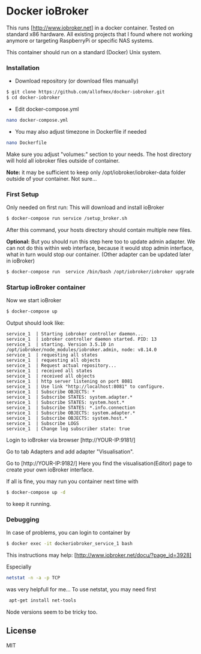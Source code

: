 # Docker ioBroker

This runs [http://www.iobroker.net] in a docker container.
Tested on standard x86 hardware. All existing projects that I found where not working anymore or targeting RaspberryPi or specific NAS systems. 

This container should run on a standard (Docker) Unix system.

### Installation

- Download repository (or download files manually)
```sh
$ git clone https://github.com/allofmex/docker-iobroker.git
$ cd docker-iobroker
```

- Edit docker-compose.yml
```sh
nano docker-compose.yml
```

- You may also adjust timezone in Dockerfile if needed
```sh
nano Dockerfile
```

Make sure you adjust "volumes:" section to your needs. The host directory will hold all iobroker files outside of container.

**Note:** it may be sufficient to keep only /opt/iobroker/iobroker-data folder outside of your container. Not sure...

### First Setup

Only needed on first run:
This will download and install ioBroker
```sh
$ docker-compose run service /setup_broker.sh

```
After this command, your hosts directory should contain multiple new files.

**Optional:** But you should run this step here too to update admin adapter. We can not do this within web interface, because it would stop admin interface, what in turn would stop our container. (Other adapter can be updated later in ioBroker)

```sh
$ docker-compose run  service /bin/bash /opt/iobroker/iobroker upgrade admin
```

### Startup ioBroker container
Now we start ioBroker
```sh
$ docker-compose up

```
Output should look like:
```
service_1  | Starting iobroker controller daemon...
service_1  | iobroker controller daemon started. PID: 13
service_1  | starting. Version 3.5.10 in /opt/iobroker/node_modules/iobroker.admin, node: v8.14.0
service_1  | requesting all states
service_1  | requesting all objects
service_1  | Request actual repository...
service_1  | received all states
service_1  | received all objects
service_1  | http server listening on port 8081
service_1  | Use link "http://localhost:8081" to configure.
service_1  | Subscribe OBJECTS: *
service_1  | Subscribe STATES: system.adapter.*
service_1  | Subscribe STATES: system.host.*
service_1  | Subscribe STATES: *.info.connection
service_1  | Subscribe OBJECTS: system.adapter.*
service_1  | Subscribe OBJECTS: system.host.*
service_1  | Subscribe LOGS
service_1  | Change log subscriber state: true

```

Login to ioBroker via browser
[http://YOUR-IP:9181/]

Go to tab Adapters and add adapter "Visualisation".

Go to [http://YOUR-IP:9182/]
Here you find the visualisation(Editor) page to create your own ioBroker interface.

If all is fine, you may run you container next time with
```sh
$ docker-compose up -d
```
to keep it running.

### Debugging
In case of problems, you can login to container by
```sh
$ docker exec -it dockeriobroker_service_1 bash
```

This instructions may help: 
[http://www.iobroker.net/docu/?page_id=3928]

Especially
```sh
netstat -n -a -p TCP
```
was very helpfull for me...
To use netstat, you may need first
```sh
 apt-get install net-tools
```
Node versions seem to be tricky too.


License
----

MIT

